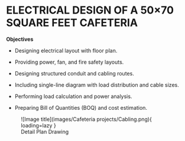 # **ELECTRICAL DESIGN OF A 50×70 SQUARE FEET CAFETERIA**

**Objectives**

- Designing electrical layout with floor plan.

- Providing power, fan, and fire safety layouts.

- Designing structured conduit and cabling routes.

- Including single-line diagram with load distribution and cable sizes.

- Performing load calculation and power analysis.

- Preparing Bill of Quantities (BOQ) and cost estimation.

<figure markdown="span">
![Image title](images/Cafeteria projects/Cabling.png){ loading=lazy }
  <figcaption>Detail Plan Drawing</figcaption>
</figure>

<!-- <figure markdown="span">
![Image title](images/Fitting-fixture.png){ loading=lazy }
  <figcaption>Fitting and Fixture</figcaption>
</figure>

<figure markdown="span">
![Image title](images/Conduit.png){ loading=lazy }
  <figcaption>Conduit Layouts</figcaption>
</figure>

<figure markdown="span">
![Image title](images/Cabling.png){ loading=lazy }
  <figcaption>Cabling Layouts</figcaption>
</figure>

 -->

